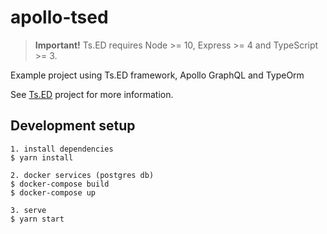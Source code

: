 # apollo-tsed
> **Important!** Ts.ED requires Node >= 10, Express >= 4 and TypeScript >= 3.

Example project using Ts.ED framework, Apollo GraphQL and TypeOrm

See [Ts.ED](https://tsed.io) project for more information.

## Development setup

```batch
1. install dependencies
$ yarn install

2. docker services (postgres db)
$ docker-compose build
$ docker-compose up

3. serve
$ yarn start
```
